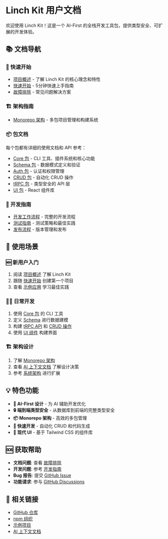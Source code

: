 # Linch Kit 用户文档

欢迎使用 Linch Kit！这是一个 AI-First 的全栈开发工具包，提供类型安全、可扩展的开发体验。

## 📚 文档导航

### 🚀 快速开始
- [项目概述](./project-overview.md) - 了解 Linch Kit 的核心理念和特性
- [快速开始](./quick-start.md) - 5分钟快速上手指南
- [故障排除](./troubleshooting.md) - 常见问题解决方案

### 🏗️ 架构指南
- [Monorepo 架构](./monorepo-architecture.md) - 多包项目管理和构建系统

### 📦 包文档
每个包都有详细的使用文档和 API 参考：

- [Core 包](../packages/core/README.md) - CLI 工具、插件系统和核心功能
- [Schema 包](../packages/schema/README.md) - 数据模式定义和验证
- [Auth 包](../packages/auth/README.md) - 认证和权限管理
- [CRUD 包](../packages/crud/README.md) - 自动化 CRUD 操作
- [tRPC 包](../packages/trpc/README.md) - 类型安全的 API 层
- [UI 包](../packages/ui/README.md) - React 组件库

### 🔧 开发指南
- [开发工作流程](../ai-context/workflows/development.md) - 完整的开发流程
- [测试指南](../ai-context/workflows/testing.md) - 测试策略和最佳实践
- [发布流程](../ai-context/workflows/release.md) - 版本管理和发布

## 🎯 使用场景

### 🆕 新用户入门
1. 阅读 [项目概述](./project-overview.md) 了解 Linch Kit
2. 跟随 [快速开始](./quick-start.md) 创建第一个项目
3. 查看 [示例应用](../apps/starter/README.md) 学习最佳实践

### 👨‍💻 日常开发
1. 使用 [Core 包](../packages/core/README.md) 的 CLI 工具
2. 定义 [Schema](../packages/schema/README.md) 进行数据建模
3. 构建 [tRPC API](../packages/trpc/README.md) 和 [CRUD 操作](../packages/crud/README.md)
4. 使用 [UI 组件](../packages/ui/README.md) 构建界面

### 🏗️ 架构设计
1. 了解 [Monorepo 架构](./monorepo-architecture.md)
2. 查看 [AI 上下文文档](../ai-context/zh/README.md) 了解设计决策
3. 参考 [系统架构](../ai-context/system/architecture.md) 进行扩展

## 💡 特色功能

- **🤖 AI-First 设计** - 为 AI 辅助开发优化
- **🔒 端到端类型安全** - 从数据库到前端的完整类型安全
- **📦 Monorepo 架构** - 高效的多包管理
- **🚀 快速开发** - 自动化 CRUD 和代码生成
- **🎨 现代 UI** - 基于 Tailwind CSS 的组件库

## 🆘 获取帮助

- **文档问题**: 查看 [故障排除](./troubleshooting.md)
- **开发问题**: 参考 [开发指南](../ai-context/workflows/development.md)
- **Bug 报告**: 提交 [GitHub Issue](https://github.com/linch-tech/linch-kit/issues)
- **功能请求**: 参与 [GitHub Discussions](https://github.com/linch-tech/linch-kit/discussions)

## 🔗 相关链接

- [GitHub 仓库](https://github.com/linch-tech/linch-kit)
- [npm 组织](https://www.npmjs.com/org/linch-kit)
- [示例项目](../apps/starter)
- [AI 上下文文档](../ai-context/zh/README.md)
